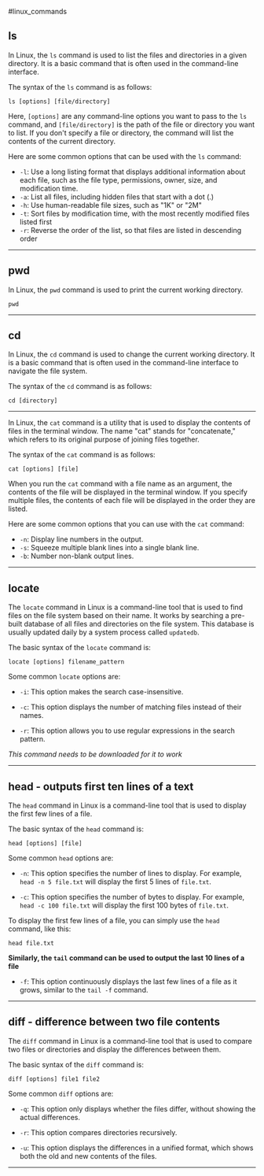#linux_commands 

## ls

In Linux, the `ls` command is used to list the files and directories in a given directory. It is a basic command that is often used in the command-line interface.

The syntax of the `ls` command is as follows:

```linux
ls [options] [file/directory]
```

Here, `[options]` are any command-line options you want to pass to the `ls` command, and `[file/directory]` is the path of the file or directory you want to list. If you don't specify a file or directory, the command will list the contents of the current directory.

Here are some common options that can be used with the `ls` command:

-   `-l`: Use a long listing format that displays additional information about each file, such as the file type, permissions, owner, size, and modification time.
-   `-a`: List all files, including hidden files that start with a dot (.)
-   `-h`: Use human-readable file sizes, such as "1K" or "2M"
-   `-t`: Sort files by modification time, with the most recently modified files listed first
-   `-r`: Reverse the order of the list, so that files are listed in descending order

---------------

## pwd

In Linux, the `pwd` command is used to print the current working directory.

```linux
pwd
```

---------------

## cd

In Linux, the `cd` command is used to change the current working directory. It is a basic command that is often used in the command-line interface to navigate the file system.

The syntax of the `cd` command is as follows:

```linux
cd [directory]
```

-----------------

In Linux, the `cat` command is a utility that is used to display the contents of files in the terminal window. The name "cat" stands for "concatenate," which refers to its original purpose of joining files together.

The syntax of the `cat` command is as follows:

```linux
cat [options] [file]
```

When you run the `cat` command with a file name as an argument, the contents of the file will be displayed in the terminal window. If you specify multiple files, the contents of each file will be displayed in the order they are listed.

Here are some common options that you can use with the `cat` command:

-   `-n`: Display line numbers in the output.
-   `-s`: Squeeze multiple blank lines into a single blank line.
-   `-b`: Number non-blank output lines.

------------

## locate

The `locate` command in Linux is a command-line tool that is used to find files on the file system based on their name. It works by searching a pre-built database of all files and directories on the file system. This database is usually updated daily by a system process called `updatedb`.

The basic syntax of the `locate` command is:

```linux
locate [options] filename_pattern
```

Some common `locate` options are:

-   `-i`: This option makes the search case-insensitive.

-   `-c`: This option displays the number of matching files instead of their names.

-   `-r`: This option allows you to use regular expressions in the search pattern.

*This command needs to be downloaded for it to work*

-------------

## head - outputs first ten lines of a text

The `head` command in Linux is a command-line tool that is used to display the first few lines of a file.

The basic syntax of the `head` command is:

```linux
head [options] [file]
```

Some common `head` options are:

-   `-n`: This option specifies the number of lines to display. For example, `head -n 5 file.txt` will display the first 5 lines of `file.txt`.

-   `-c`: This option specifies the number of bytes to display. For example, `head -c 100 file.txt` will display the first 100 bytes of `file.txt`.

To display the first few lines of a file, you can simply use the `head` command, like this:

```linux
head file.txt
```

**Similarly, the `tail` command can be used to output the last 10 lines of a file**

- `-f`: This option continuously displays the last few lines of a file as it grows, similar to the `tail -f` command.

-----------

## diff - difference between two file contents

The `diff` command in Linux is a command-line tool that is used to compare two files or directories and display the differences between them.

The basic syntax of the `diff` command is:

```linux
diff [options] file1 file2
```

Some common `diff` options are:

-   `-q`: This option only displays whether the files differ, without showing the actual differences.

-   `-r`: This option compares directories recursively.

-   `-u`: This option displays the differences in a unified format, which shows both the old and new contents of the files.

---------------

